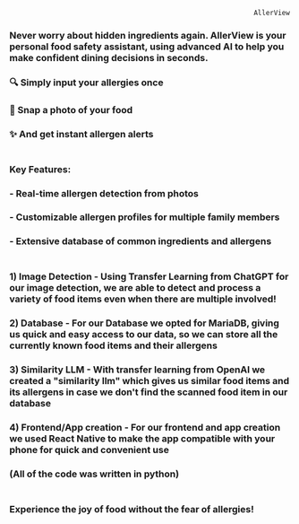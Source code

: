                                                                 AllerView 
### Never worry about hidden ingredients again. AllerView is your personal food safety assistant, using advanced AI to help you make confident dining decisions in seconds.<br/>

### 🔍 Simply input your allergies once
### 📸 Snap a photo of your food
### ✨ And get instant allergen alerts<br/><br/>


### Key Features:
### - Real-time allergen detection from photos
### - Customizable allergen profiles for multiple family members
### - Extensive database of common ingredients and allergens<br/><br/>

### 1) Image Detection - Using Transfer Learning from ChatGPT for our image detection, we are able to detect and process a variety of food items even when there are multiple involved! 
### 2) Database - For our Database we opted for MariaDB, giving us quick and easy access to our data, so we can store all the currently known food items and their allergens
### 3) Similarity LLM - With transfer learning from OpenAI we created a "similarity llm" which gives us similar food items and its allergens in case we don't find the scanned food item in our database
### 4) Frontend/App creation - For our frontend and app creation we used React Native to make the app compatible with your phone for quick and convenient use
### (All of the code was written in python)<br/><br/>

### Experience the joy of food without the fear of allergies!
